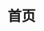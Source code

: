 ---
# https://vitepress.dev/reference/default-theme-home-page
layout: home
title: '首页'

hero:
  name: "苟利国家生死以"
  text: "岂因祸福避趋之"
  tagline: "Naico (Hongyu) Wang"
  image:
    src: /icons/icon-logo.svg
    alt: 膜蛤
  actions:
    - theme: brand
      text: My Blogs
      link: /blog
    - theme: alt
      text: View on GitHub
      link: https://github.com/naico-wang/naico-wang.github.io
features:
  - icon:
      src: /icons/icon-pc.svg
    title: Introduction<hr />
    details: "· <em>Former Engineering Lead</em><br>· <em>Programming Enthusiast</em><br>· <em>Bon Vivant</em><br>· <em>Residing in Shanghai, China</em><br>"
  - icon:
      src: /icons/icon-leaf.svg
    title: Technical Skills<hr />
    details: "· <em>HTML5/CSS/JavaScript</em><br>· <em>.NET Core/ASP.NET/Java</em><br>· <em>React/Vue/Nodejs</em><br>· <em>WeChat/Ali/TikTok MiniPrograms</em><br>"
  - icon:
      src: /icons/icon-feature.svg
    title: Roles<hr />
    details: "· <em>Engineering Lead</em><br>· <em>Scrum Master/Agile Coach</em><br>· <em>Project Management</em><br>· <em>System Design and Architect</em><br>"
  - icon:
      src: /icons/icon-location.svg
    title: Hobbies<hr />
    details: "· <em>League of Legends</em><br>· <em>Running @ 5/10km</em><br>· <em>Reading and Learning</em><br>· <em>Electronics enthusiasts</em><br>"
  - icon:
      src: /icons/icon-program.svg
    title: Industries Served<hr />
    details: "· <em>Software Industry</em><br>· <em>Real Estate Agency Industry</em><br>· <em>Insurance & Investment</em><br>· <em>Luxury E-commerce</em><br>"
  - icon:
      src: /icons/icon-project.svg
    title: Expected<hr />
    details: "· <em>Be an Experienced Architect</em><br>· <em>Java Expert</em><br>· <em>More Industry Experiences</em><br>· <em>WLB</em><br>"
---